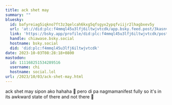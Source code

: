 ```yaml
---
title: ack shet may
summary: ""
bluesky:
  id: bafyreiag5iqkno7ft3z3qelcah6kxg5qfsgyx2ypqfviijr2lhagbxev5y
  url: 'at://did:plc:f4mmql45u3lfj6iltwjvtcdk/app.bsky.feed.post/3kasnvwwy6r2y'
  link: 'https://bsky.app/profile/did:plc:f4mmql45u3lfj6iltwjvtcdk/post/3kasnvwwy6r2y'
  handle: chiawase.bsky.social
  hostname: bsky.social
  did: 'did:plc:f4mmql45u3lfj6iltwjvtcdk'
date: 2023-10-03T08:28:18+0800
mastodon:
  id: 111168251534289516
  username: chi
  hostname: social.lol
url: /2023/10/03/ack-shet-may.html
---
```


ack shet may sipon ako hahaha 🤧 pero di pa nagmamanifest fully so it's in its awkward state of there and not there 🫠
